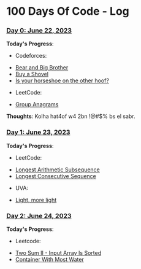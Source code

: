 # 100 Days Of Code - Log

### [Day 0: June 22, 2023](https://twitter.com/Mohamad_Rasmy/status/1671986427108761602?s=20)

**Today's Progress**: 
* Codeforces:
- [Bear and Big Brother](https://codeforces.com/contest/791/problem/A)
- [Buy a Shovel](https://codeforces.com/contest/732/problem/A)
- [Is your horseshoe on the other hoof?](https://codeforces.com/contest/228/problem/A)

* LeetCode:
- [Group Anagrams](https://leetcode.com/problems/group-anagrams/description/)

**Thoughts**: Kolha hat4of w4 2bn !@#$% bs el sabr.


### [Day 1: June 23, 2023](https://twitter.com/Mohamad_Rasmy/status/1672417609873080320?s=20)

**Today's Progress**: 
* LeetCode:
- [Longest Arithmetic Subsequence](https://leetcode.com/problems/longest-arithmetic-subsequence/)
- [Longest Consecutive Sequence](https://leetcode.com/problems/longest-consecutive-sequence/)

* UVA:
- [Light, more light](https://uva.onlinejudge.org/index.php?option=com_onlinejudge&Itemid=8&page=show_problem&problem=1051)


### [Day 2: June 24, 2023](https://twitter.com/Mohamad_Rasmy/status/1672716792823701506?s=20)

**Today's Progress**: 
* Leetcode:
- [Two Sum II - Input Array Is Sorted](https://leetcode.com/problems/two-sum-ii-input-array-is-sorted/)
- [Container With Most Water](https://leetcode.com/problems/container-with-most-water/)


